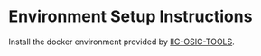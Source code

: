 # Environment Setup Instructions

Install the docker environment provided by [IIC-OSIC-TOOLS](https://github.com/iic-jku/iic-osic-tools).
